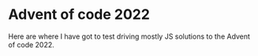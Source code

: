 # Advent of code 2022

Here are where I have got to test driving mostly JS solutions to the Advent of code 2022.
